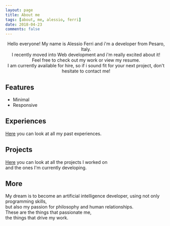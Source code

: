 ```yaml
---
layout: page
title: About me
tags: [about, me, alessio, ferri]
date: 2018-04-23
comments: false
---
```

    
<center>
Hello everyone! My name is Alessio Ferri and i'm a developer from Pesaro, Italy.<br>
I recently moved into Web development and i'm really excited about it!<br>
Feel free to check out my work or view my resume.<br>
I am currently available for hire, so if i sound fit for your next project, don't hesitate to contact me!
</center>

## Features
* Minimal
* Responsive

## Experiences

[Here](/posts) you can look at all my past experiences.

## Projects

[Here](/projects) you can look at all the projects I worked on<br>
and the ones I'm currently developing.

## More

My dream is to become an artificial intelligence developer, using not only programming skills, <br>
but also my passion for philosophy and human relationships.<br>
These are the things that passionate me,<br>the things that drive my work.
